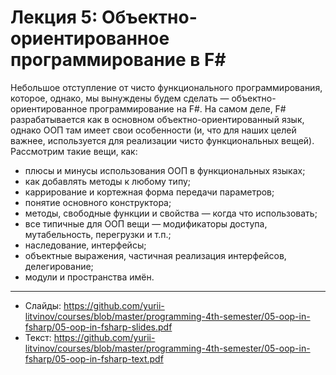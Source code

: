 # Лекция 5: Объектно-ориентированное программирование в F\#

Небольшое отступление от чисто функционального программирования, которое, однако, мы вынуждены будем сделать — объектно-ориентированное программирование на F\#. На самом деле, F\# разрабатывается как в основном объектно-ориентированный язык, однако ООП там имеет свои особенности (и, что для наших целей важнее, используется для реализации чисто функциональных вещей). Рассмотрим такие вещи, как:

- плюсы и минусы использования ООП в функциональных языках;
- как добавлять методы к любому типу;
- каррирование и кортежная форма передачи параметров;
- понятие основного конструктора;
- методы, свободные функции и свойства — когда что использовать;
- все типичные для ООП вещи — модификаторы доступа, мутабельность, перегрузки и т.п.;
- наследование, интерфейсы;
- объектные выражения, частичная реализация интерфейсов, делегирование;
- модули и пространства имён.

---

- Слайды: https://github.com/yurii-litvinov/courses/blob/master/programming-4th-semester/05-oop-in-fsharp/05-oop-in-fsharp-slides.pdf
- Текст: https://github.com/yurii-litvinov/courses/blob/master/programming-4th-semester/05-oop-in-fsharp/05-oop-in-fsharp-text.pdf
